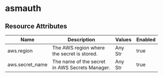 [comment]: <> (Code generated by mdatagen. DO NOT EDIT.)

# asmauth

## Resource Attributes

| Name | Description | Values | Enabled |
| ---- | ----------- | ------ | ------- |
| aws.region | The AWS region where the secret is stored. | Any Str | true |
| aws.secret_name | The name of the secret in AWS Secrets Manager. | Any Str | true |
